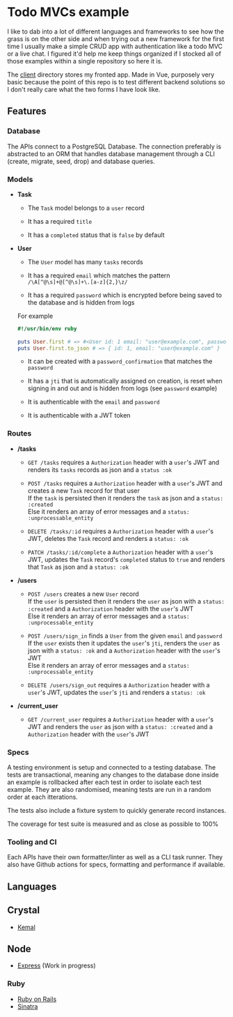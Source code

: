 # Todo MVCs example

I like to dab into a lot of different languages and frameworks to see how the grass is on the other side and when trying out a new framework for the first time I usually make a simple CRUD app with authentication like a todo MVC or a live chat.
I figured it'd help me keep things organized if I stocked all of those examples within a single repository so here it is.

The [client](https://github.com/wJoenn/todo-lists/tree/master/client) directory stores my fronted app.
Made in Vue, purposely very basic because the point of this repo is to test different backend solutions so I don't really care what the two forms I have look like.

## Features
### Database
The APIs connect to a PostgreSQL Database.
The connection preferably is abstracted to an ORM that handles database management through a CLI (create, migrate, seed, drop) and database queries.

### Models
- **Task**
  - The `Task` model belongs to a `user` record
    
  - It has a required `title`
    
  - It has a `completed` status that is `false` by default
    
- **User**
  - The `User` model has many `tasks` records
    
  - It has a required `email` which matches the pattern `/\A[^@\s]+@[^@\s]+\.[a-z]{2,}\z/`
    
  - It has a required `password` which is encrypted before being saved to the database and is hidden from logs
  
  For example
  ```ruby
  #!/usr/bin/env ruby
      
  puts User.first # => #<User id: 1 email: "user@example.com", password: [FILTERED]>
  puts User.first.to_json # => { id: 1, email: "user@example.com" }
  ```
  
  - It can be created with a `password_confirmation` that matches the `password`
    
  - It has a `jti` that is automatically assigned on creation, is reset when signing in and out and is hidden from logs (see `password` example)
    
  - It is authenticable with the `email` and `password`
    
  - It is authenticable with a JWT token

### Routes
- **/tasks**
  - `GET /tasks` requires a `Authorization` header with a `user`'s JWT and renders its `tasks` records as json and a `status :ok`
  
  - `POST /tasks` requires a `Authorization` header with a `user`'s JWT and creates a new `Task` record for that user<br>
  If the `task` is persisted then it renders the `task` as json and a `status: :created`<br>
  Else it renders an array of error messages and a `status: :unprocessable_entity`

  - `DELETE /tasks/:id` requires a `Authorization` header with a `user`'s JWT, deletes the `Task` record and renders a `status: :ok`
 
  - `PATCH /tasks/:id/complete` a `Authorization` header with a `user`'s JWT, updates the `Task` record's `completed` status to `true` and renders that `Task` as json and a `status: :ok`
 
- **/users**
  - `POST /users` creates a new `User` record<br>
  If the `user` is persisted then it renders the `user` as json with a `status: :created` and a `Authorization` header with the `user`'s JWT<br>
  Else it renders an array of error messages and a `status: :unprocessable_entity`

  - `POST /users/sign_in` finds a `User` from the given `email` and `password`<br>
  If the `user` exists then it updates the `user`'s `jti`, renders the `user` as json with a `status: :ok` and a `Authorization` header with the `user`'s JWT<br>
  Else it renders an array of error messages and a `status: :unprocessable_entity`

  - `DELETE /users/sign_out` requires a `Authorization` header with a `user`'s JWT, updates the `user`'s `jti` and renders a `status: :ok`

- **/current_user**
  - `GET /current_user` requires a `Authorization` header with a `user`'s JWT and renders the `user` as json with a `status: :created` and a `Authorization` header with the `user`'s JWT

### Specs
A testing environment is setup and connected to a testing database.
The tests are transactional, meaning any changes to the database done inside an example is rollbacked after each test in order to isolate each test example.
They are also randomised, meaning tests are run in a random order at each itterations.

The tests also include a fixture system to quickly generate record instances.

The coverage for test suite is measured and as close as possible to 100%

### Tooling and CI
Each APIs have their own formatter/linter as well as a CLI task runner.
They also have Github actions for specs, formatting and performance if available.

## Languages
## Crystal
- [Kemal](https://github.com/wJoenn/todo-mvcs/tree/master/crystal/kemal)

## Node
- [Express](https://github.com/wJoenn/todo-mvcs/tree/master/node/express) (Work in progress)

### Ruby
- [Ruby on Rails](https://github.com/wJoenn/todo-lists/tree/master/ruby/ruby_on_rails)
- [Sinatra](https://github.com/wJoenn/todo-lists/tree/master/ruby/sinatra)
